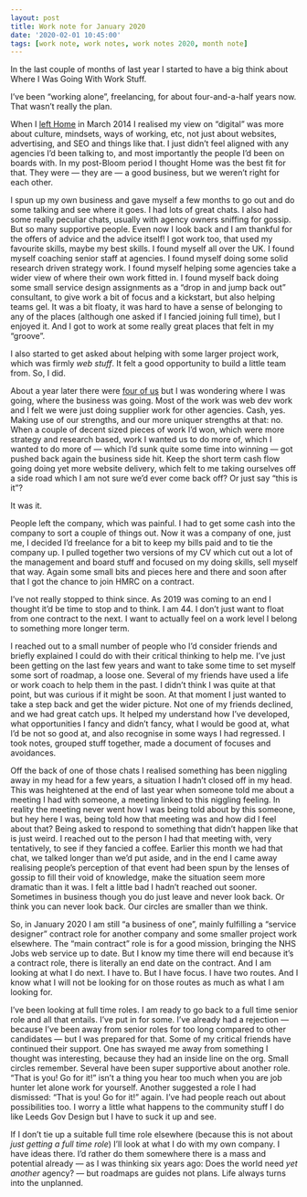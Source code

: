 ```yaml
---
layout: post
title: Work note for January 2020
date: '2020-02-01 10:45:00'
tags: [work note, work notes, work notes 2020, month note]
---
```

In the last couple of months of last year I started to have a big think about Where I Was Going With Work Stuff.

I’ve been “working alone”, freelancing, for about four-and-a-half years now. That wasn’t really the plan.

When I [left Home](https://www.prolificnorth.co.uk/digital/featured/2014/03/simon-wilson-become-consultant-after-unexpected-departure-home) in March 2014 I realised my view on “digital” was more about culture, mindsets, ways of working, etc, not just about websites, advertising, and SEO and things like that. I just didn’t feel aligned with any agencies I’d been talking to, and most importantly the people I’d been on boards with. In my post-Bloom period I thought Home was the best fit for that. They were — they are — a good business, but we weren’t right for each other.

I spun up my own business and gave myself a few months to go out and do some talking and see where it goes. I had lots of great chats. I also had some really peculiar chats, usually with agency owners sniffing for gossip. But so many supportive people. Even now I look back and I am thankful for the offers of advice and the advice itself! I got work too, that used my favourite skills, maybe my best skills. I found myself all over the UK. I found myself coaching senior staff at agencies. I found myself doing some solid research driven strategy work. I found myself helping some agencies take a wider view of where their own work fitted in. I found myself back doing some small service design assignments as a “drop in and jump back out” consultant, to give work a bit of focus and a kickstart, but also helping teams gel. It was a bit floaty, it was hard to have a sense of belonging to any of the places (although one asked if I fancied joining full time), but I enjoyed it. And I got to work at some really great places that felt in my “groove”.

I also started to get asked about helping with some larger project work, which was firmly _web stuff_. It felt a good opportunity to build a little team from. So, I did.

About a year later there were [four of us](https://www.prolificnorth.co.uk/appointments/featured/2015/05/studio-four-leeds-based-studio-things) but I was wondering where I was going, where the business was going. Most of the work was web dev work and I felt we were just doing supplier work for other agencies. Cash, yes. Making use of our strengths, and our more uniquer strengths at that: no. When a couple of decent sized pieces of work I’d won, which were more strategy and research based, work I wanted us to do more of, which I wanted to do more of — which I’d sunk quite some time into winning — got pushed back again the business side hit. Keep the short term cash flow going doing yet more website delivery, which felt to me taking ourselves off a side road which I am not sure we’d ever come back off? Or just say “this is it”?

It was it.

People left the company, which was painful. I had to get some cash into the company to sort a couple of things out. Now it was a company of one, just me, I decided I’d freelance for a bit to keep my bills paid and to tie the company up. I pulled together two versions of my CV which cut out a lot of the management and board stuff and focused on my doing skills, sell myself that way. Again some small bits and pieces here and there and soon after that I got the chance to join HMRC on a contract.

I’ve not really stopped to think since. As 2019 was coming to an end I thought it’d be time to stop and to think. I am 44. I don’t just want to float from one contract to the next. I want to actually feel on a work level I belong to something more longer term.

I reached out to a small number of people who I’d consider friends and briefly explained I could do with their critical thinking to help me. I’ve just been getting on the last few years and want to take some time to set myself some sort of roadmap, a loose one. Several of my friends have used a life or work coach to help them in the past. I didn’t think I was quite at that point, but was curious if it might be soon. At that moment I just wanted to take a step back and get the wider picture. Not one of my friends declined, and we had great catch ups. It helped my understand how I’ve developed, what opportunities I fancy and didn’t fancy, what I would be good at, what I’d be not so good at, and also recognise in some ways I had regressed. I took notes, grouped stuff together, made a document of focuses and avoidances.

Off the back of one of those chats I realised something has been niggling away in my head for a few years, a situation I hadn’t closed off in my head. This was heightened at the end of last year when someone told me about a meeting I had with someone, a meeting linked to this niggling feeling. In reality the meeting never went how I was being told about by this someone, but hey here I was, being told how that meeting was and how did I feel about that? Being asked to respond to something that didn’t happen like that is just weird. I reached out to the person I had that meeting with, very tentatively, to see if they fancied a coffee. Earlier this month we had that chat, we talked longer than we’d put aside, and in the end I came away realising people’s perception of that event had been spun by the lenses of gossip to fill their void of knowledge, make the situation seem more dramatic than it was. I felt a little bad I hadn’t reached out sooner. Sometimes in business though you do just leave and never look back. Or think you can never look back. Our circles are smaller than we think.

So, in January 2020 I am still “a business of one”, mainly fulfilling a “service designer” contract role for another company and some smaller project work elsewhere. The “main contract” role is for a good mission, bringing the NHS Jobs web service up to date. But I know my time there will end because it’s a contract role, there is literally an end date on the contract. And I am looking at what I do next. I have to. But I have focus. I have two routes. And I know what I will not be looking for on those routes as much as what I am looking for.

I’ve been looking at full time roles. I am ready to go back to a full time senior role and all that entails. I’ve put in for some. I’ve already had a rejection — because I’ve been away from senior roles for too long compared to other candidates — but I was prepared for that. Some of my critical friends have continued their support. One has swayed me away from something I thought was interesting, because they had an inside line on the org. Small circles remember. Several have been super supportive about another role. “That is you! Go for it!” isn’t a thing you hear too much when you are job hunter let alone work for yourself. Another suggested a role I had dismissed: “That is you! Go for it!” again. I’ve had people reach out about possibilities too. I worry a little what happens to the community stuff I do like Leeds Gov Design but I have to suck it up and see.

If I don’t tie up a suitable full time role elsewhere (because this is not about _just getting a full time role_) I’ll look at what I do with my own company. I have ideas there. I’d rather do them somewhere there is a mass and potential already — as I was thinking six years ago: Does the world need _yet another_ agency? — but roadmaps are guides not plans. Life always turns into the unplanned.
